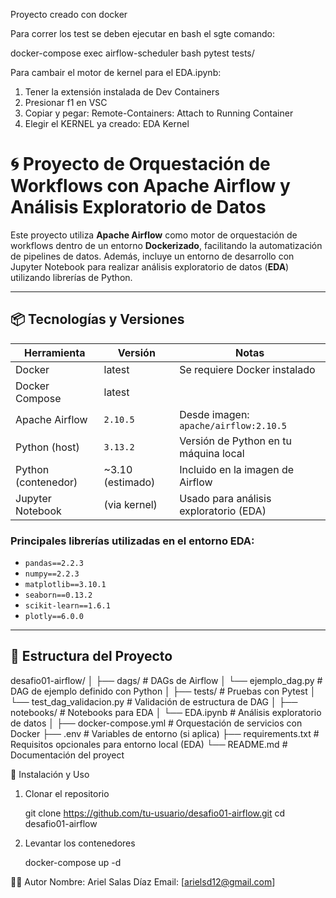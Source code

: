 

Proyecto creado con docker











Para correr los test se deben ejecutar en bash el sgte comando: 

docker-compose exec airflow-scheduler bash
pytest tests/


Para cambair el motor de kernel para el EDA.ipynb:
1) Tener la extensión instalada de Dev Containers
1) Presionar f1 en VSC
2) Copiar y pegar: Remote-Containers: Attach to Running Container
3) Elegir el KERNEL ya creado: EDA Kernel


<!-- export PYTHONPATH=/opt/airflow -->



# 🌀 Proyecto de Orquestación de Workflows con Apache Airflow y Análisis Exploratorio de Datos

Este proyecto utiliza **Apache Airflow** como motor de orquestación de workflows dentro de un entorno **Dockerizado**, facilitando la automatización de pipelines de datos. Además, incluye un entorno de desarrollo con Jupyter Notebook para realizar análisis exploratorio de datos (**EDA**) utilizando librerías de Python.

---

## 📦 Tecnologías y Versiones

| Herramienta     | Versión         | Notas                                               |
|------------------|------------------|------------------------------------------------------|
| Docker           | latest           | Se requiere Docker instalado                        |
| Docker Compose   | latest           |                                                     |
| Apache Airflow   | `2.10.5`         | Desde imagen: `apache/airflow:2.10.5`               |
| Python (host)    | `3.13.2`         | Versión de Python en tu máquina local               |
| Python (contenedor) | ~3.10 (estimado) | Incluido en la imagen de Airflow                   |
| Jupyter Notebook | (via kernel)     | Usado para análisis exploratorio (EDA)              |

### Principales librerías utilizadas en el entorno EDA:

- `pandas==2.2.3`
- `numpy==2.2.3`
- `matplotlib==3.10.1`
- `seaborn==0.13.2`
- `scikit-learn==1.6.1`
- `plotly==6.0.0`

---

## 📁 Estructura del Proyecto


desafio01-airflow/
│
├── dags/                          # DAGs de Airflow
│   └── ejemplo_dag.py             # DAG de ejemplo definido con Python
│
├── tests/                         # Pruebas con Pytest
│   └── test_dag_validacion.py     # Validación de estructura de DAG
│
├── notebooks/                     # Notebooks para EDA
│   └── EDA.ipynb                  # Análisis exploratorio de datos
│
├── docker-compose.yml             # Orquestación de servicios con Docker
├── .env                           # Variables de entorno (si aplica)
├── requirements.txt               # Requisitos opcionales para entorno local (EDA)
└── README.md                      # Documentación del proyect



🚀 Instalación y Uso

1. Clonar el repositorio

    git clone https://github.com/tu-usuario/desafio01-airflow.git
    cd desafio01-airflow

2. Levantar los contenedores
    
    docker-compose up -d




🧑‍💻 Autor
Nombre: Ariel Salas Díaz
Email: [arielsd12@gmail.com]
